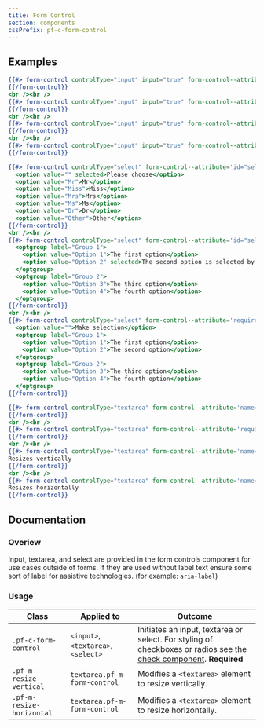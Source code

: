```yaml
---
title: Form Control
section: components
cssPrefix: pf-c-form-control
---
```


## Examples
```hbs title=Input
{{#> form-control controlType="input" input="true" form-control--attribute='disabled type="text" value="disabled" id="textInput1" aria-label="disabled input example"'}}
{{/form-control}}
<br /><br />
{{#> form-control controlType="input" input="true" form-control--attribute='type="text" value="standard" id="textInput2" aria-label="standard input example"'}}
{{/form-control}}
<br /><br />
{{#> form-control controlType="input" input="true" form-control--attribute='readonly type="text" value="readonly" id="textInput3" aria-label="readonly input example"'}}
{{/form-control}}
<br /><br />
{{#> form-control controlType="input" input="true" form-control--attribute='required type="text" value="error" id="textInput4" aria-invalid="true" aria-label="Error state input example"'}}
{{/form-control}}
```

```hbs title=Select
{{#> form-control controlType="select" form-control--attribute='id="selectExample1" name="selectExample1" aria-label="select example"'}}
  <option value="" selected>Please choose</option>
  <option value="Mr">Mr</option>
  <option value="Miss">Miss</option>
  <option value="Mrs">Mrs</option>
  <option value="Ms">Ms</option>
  <option value="Dr">Dr</option>
  <option value="Other">Other</option>
{{/form-control}}
<br /><br />
{{#> form-control controlType="select" form-control--attribute='id="selectExample2" name="selectExample2" aria-label="select group example"'}}
  <optgroup label="Group 1">
    <option value="Option 1">The first option</option>
    <option value="Option 2" selected>The second option is selected by default</option>
  </optgroup>
  <optgroup label="Group 2">
    <option value="Option 3">The third option</option>
    <option value="Option 4">The fourth option</option>
  </optgroup>
{{/form-control}}
<br /><br />
{{#> form-control controlType="select" form-control--attribute='required aria-invalid="true" id="selectExample3" name="selectExample3" aria-label="error state select group example"'}}
  <option value="">Make selection</option>
  <optgroup label="Group 1">
    <option value="Option 1">The first option</option>
    <option value="Option 2">The second option</option>
  </optgroup>
  <optgroup label="Group 2">
    <option value="Option 3">The third option</option>
    <option value="Option 4">The fourth option</option>
  </optgroup>
{{/form-control}}
```

```hbs title=Textarea
{{#> form-control controlType="textarea" form-control--attribute='name="textarea" id="textarea1" aria-label="textarea example"'}}
{{/form-control}}
<br /><br />
{{#> form-control controlType="textarea" form-control--attribute='required name="textarea" id="textarea2" aria-label="Error state textarea example" aria-invalid="true"'}}
{{/form-control}}
<br /><br />
{{#> form-control controlType="textarea" form-control--attribute='name="textarea" id="textarea3" aria-label="textarea resize vertical example"' form-control--modifier="pf-m-resize-vertical"}}
Resizes vertically
{{/form-control}}
<br /><br />
{{#> form-control controlType="textarea" form-control--attribute='name="textarea" id="textarea4" aria-label="textarea resize horizontal example"' form-control--modifier="pf-m-resize-horizontal"}}
Resizes horizontally
{{/form-control}}
```

## Documentation
### Overiew
Input, textarea, and select are provided in the form controls component for use cases outside of forms. If they are used without label text ensure some sort of label for assistive technologies. (for example: `aria-label`)

### Usage
| Class | Applied to | Outcome |
| -- | -- | -- |
| `.pf-c-form-control` | `<input>`,`<textarea>`, `<select>` |  Initiates an input, textarea or select. For styling of checkboxes or radios see the [check component](../../Check/examples/). **Required**  |
| `.pf-m-resize-vertical` | `textarea.pf-m-form-control` | Modifies a `<textarea>` element to resize vertically. |
| `.pf-m-resize-horizontal` | `textarea.pf-m-form-control` | Modifies a `<textarea>` element to resize horizontally. |
